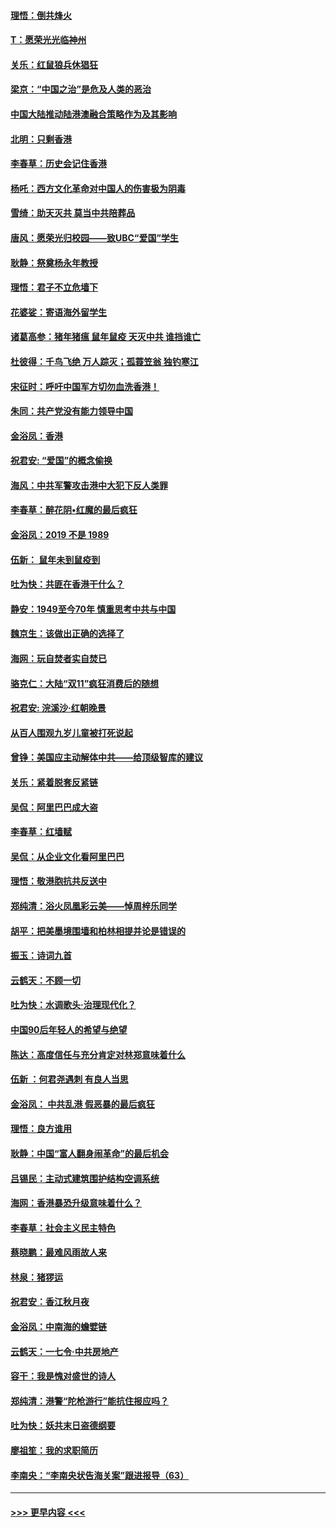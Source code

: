 #### [理悟：倒共烽火](../pages/nsc993/n11668844.md?t=11210201) 
#### [T：愿荣光光临神州](../pages/nsc993/n11668421.md?t=11210201) 
#### [关乐：红鼠狼兵休猖狂](../pages/nsc993/n11668378.md?t=11210201) 
#### [梁京：“中国之治”是危及人类的恶治](../pages/nsc993/n11668328.md?t=11210201) 
#### [中国大陆推动陆港澳融合策略作为及其影响](../pages/nsc993/n11668157.md?t=11210201) 
#### [北明：只剩香港](../pages/nsc993/n11668002.md?t=11210201) 
#### [李春草：历史会记住香港](../pages/nsc993/n11667927.md?t=11210201) 
#### [杨吒：西方文化革命对中国人的伤害极为阴毒](../pages/nsc993/n11664521.md?t=11210201) 
#### [雪绮：助天灭共 莫当中共陪葬品](../pages/nsc993/n11662650.md?t=11210201) 
#### [唐风：愿荣光归校园——致UBC“爱国”学生](../pages/nsc993/n11662194.md?t=11210201) 
#### [耿静：祭奠杨永年教授](../pages/nsc993/n11662514.md?t=11210201) 
#### [理悟：君子不立危墙下](../pages/nsc993/n11662172.md?t=11210201) 
#### [花婆娑：寄语海外留学生](../pages/nsc993/n11662121.md?t=11210201) 
#### [诸葛高参：猪年猪瘟 鼠年鼠疫 天灭中共 谁挡谁亡](../pages/nsc993/n11661980.md?t=11210201) 
#### [杜彼得：千鸟飞绝 万人踪灭；孤蓑笠翁 独钓寒江](../pages/nsc993/n11661170.md?t=11210201) 
#### [宋征时：呼吁中国军方切勿血洗香港！](../pages/nsc993/n11415318.md?t=11210201) 
#### [朱同：共产党没有能力领导中国](../pages/nsc993/n11660421.md?t=11210201) 
#### [金浴凤：香港](../pages/nsc993/n11660419.md?t=11210201) 
#### [祝君安: “爱国”的概念偷换](../pages/nsc993/n11659706.md?t=11210201) 
#### [海风：中共军警攻击港中大犯下反人类罪](../pages/nsc993/n11659632.md?t=11210201) 
#### [李春草：醉花阴•红魔的最后疯狂](../pages/nsc993/n11659287.md?t=11210201) 
#### [金浴凤：2019 不是 1989](../pages/nsc993/n11657663.md?t=11210201) 
#### [伍新： 鼠年未到鼠疫到](../pages/nsc993/n11655098.md?t=11210201) 
#### [吐为快：共匪在香港干什么？](../pages/nsc993/n11654891.md?t=11210201) 
#### [静安：1949至今70年 慎重思考中共与中国](../pages/nsc993/n11651244.md?t=11210201) 
#### [魏京生：该做出正确的选择了](../pages/nsc993/n11653084.md?t=11210201) 
#### [海网：玩自焚者实自焚已](../pages/nsc993/n11652423.md?t=11210201) 
#### [骆克仁：大陆“双11”疯狂消费后的随想](../pages/nsc993/n11652305.md?t=11210201) 
#### [祝君安: 浣溪沙·红朝晚景](../pages/nsc993/n11652258.md?t=11210201) 
#### [从百人围观九岁儿童被打死说起](../pages/nsc993/n11651030.md?t=11210201) 
#### [曾铮：美国应主动解体中共——给顶级智库的建议](../pages/nsc993/n11649888.md?t=11210201) 
#### [关乐：紧着脱套反紧链](../pages/nsc993/n11649069.md?t=11210201) 
#### [吴侃：阿里巴巴成大盗](../pages/nsc993/n11645523.md?t=11210201) 
#### [李春草：红墙赋](../pages/nsc993/n11646389.md?t=11210201) 
#### [吴侃：从企业文化看阿里巴巴](../pages/nsc993/n11645476.md?t=11210201) 
#### [理悟：敬港胞抗共反送中](../pages/nsc993/n11645466.md?t=11210201) 
#### [郑纯清：浴火凤凰彩云美——悼周梓乐同学](../pages/nsc993/n11645155.md?t=11210201) 
#### [胡平：把美墨境围墙和柏林相提并论是错误的](../pages/nsc993/n11645134.md?t=11210201) 
#### [振玉：诗词九首](../pages/nsc993/n11644081.md?t=11210201) 
#### [云鹤天：不顾一切](../pages/nsc993/n11643508.md?t=11210201) 
#### [吐为快：水调歌头·治理现代化？](../pages/nsc993/n11643485.md?t=11210201) 
#### [中国90后年轻人的希望与绝望](../pages/nsc993/n11642317.md?t=11210201) 
#### [陈达：高度信任与充分肯定对林郑意味着什么](../pages/nsc993/n11641441.md?t=11210201) 
#### [伍新 ：何君尧遇刺 有良人当思](../pages/nsc993/n11641503.md?t=11210201) 
#### [金浴凤： 中共乱港  假恶暴的最后疯狂](../pages/nsc993/n11641495.md?t=11210201) 
#### [理悟：良方谁用](../pages/nsc993/n11641463.md?t=11210201) 
#### [耿静：中国“富人翻身闹革命”的最后机会](../pages/nsc993/n11640655.md?t=11210201) 
#### [吕锡民：主动式建筑围护结构空调系统](../pages/nsc993/n11640168.md?t=11210201) 
#### [海网：香港暴恐升级意味着什么？](../pages/nsc993/n11635904.md?t=11210201) 
#### [李春草：社会主义民主特色](../pages/nsc993/n11634657.md?t=11210201) 
#### [蔡晓鹏：最难风雨故人来](../pages/nsc993/n11633145.md?t=11210201) 
#### [林泉：猪猡运](../pages/nsc993/n11631469.md?t=11210201) 
#### [祝君安：香江秋月夜](../pages/nsc993/n11631440.md?t=11210201) 
#### [金浴凤：中南海的蟾嬖链](../pages/nsc993/n11631290.md?t=11210201) 
#### [云鹤天：一七令·中共房地产](../pages/nsc993/n11630084.md?t=11210201) 
#### [容干：我是愧对盛世的诗人](../pages/nsc993/n11630059.md?t=11210201) 
#### [郑纯清：港警“陀枪游行”能抗住报应吗？](../pages/nsc993/n11629999.md?t=11210201) 
#### [吐为快：妖共末日盗德纲要](../pages/nsc993/n11628610.md?t=11210201) 
#### [廖祖笙：我的求职简历](../pages/nsc993/n11628492.md?t=11210201) 
#### [李南央：“李南央状告海关案”跟进报导（63）](../pages/nsc993/n11627039.md?t=11210201) 

----
#### [ >>> 更早内容 <<< ](../indexes/nsc993-earlier.md)

